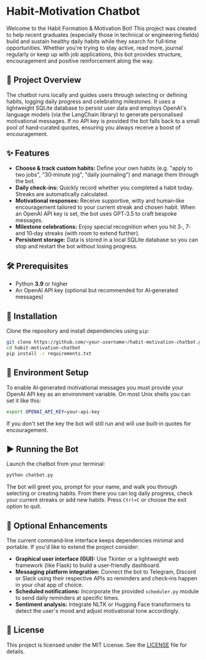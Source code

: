 # Habit‑Motivation Chatbot

Welcome to the Habit Formation & Motivation Bot! This project was
created to help recent graduates (especially those in technical or
engineering fields) build and sustain healthy daily habits while they
search for full‑time opportunities. Whether you're trying to stay
active, read more, journal regularly or keep up with job
applications, this bot provides structure, encouragement and positive
reinforcement along the way.

## 🎯 Project Overview

The chatbot runs locally and guides users through selecting or defining
habits, logging daily progress and celebrating milestones. It uses a
lightweight SQLite database to persist user data and employs
OpenAI's language models (via the LangChain library) to generate
personalised motivational messages. If no API key is provided the bot
falls back to a small pool of hand‑curated quotes, ensuring you
always receive a boost of encouragement.

## ✨ Features

- **Choose & track custom habits:** Define your own habits (e.g. "apply to two jobs", "30‑minute jog", "daily journaling") and manage them through the bot.
- **Daily check‑ins:** Quickly record whether you completed a habit today. Streaks are automatically calculated.
- **Motivational responses:** Receive supportive, witty and human‑like encouragement tailored to your current streak and chosen habit. When an OpenAI API key is set, the bot uses GPT‑3.5 to craft bespoke messages.
- **Milestone celebrations:** Enjoy special recognition when you hit 3‑, 7‑ and 10‑day streaks (with room to extend further).
- **Persistent storage:** Data is stored in a local SQLite database so you can stop and restart the bot without losing progress.

## 🛠 Prerequisites

* Python **3.9** or higher
* An OpenAI API key (optional but recommended for AI‑generated messages)

## 🚀 Installation

Clone the repository and install dependencies using `pip`:

```bash
git clone https://github.com/<your‑username>/habit‑motivation‑chatbot.git
cd habit‑motivation‑chatbot
pip install -r requirements.txt
```

## 🔑 Environment Setup

To enable AI‑generated motivational messages you must provide your
OpenAI API key as an environment variable. On most Unix shells you can
set it like this:

```bash
export OPENAI_API_KEY=your‑api‑key
```

If you don't set the key the bot will still run and will use
built‑in quotes for encouragement.

## ▶️ Running the Bot

Launch the chatbot from your terminal:

```bash
python chatbot.py
```

The bot will greet you, prompt for your name, and walk you through
selecting or creating habits. From there you can log daily progress,
check your current streaks or add new habits. Press `Ctrl+C` or
choose the exit option to quit.

## 🔧 Optional Enhancements

The current command‑line interface keeps dependencies minimal and
portable. If you'd like to extend the project consider:

- **Graphical user interface (GUI):** Use Tkinter or a lightweight web
  framework (like Flask) to build a user‑friendly dashboard.
- **Messaging platform integration:** Connect the bot to Telegram,
  Discord or Slack using their respective APIs so reminders and
  check‑ins happen in your chat app of choice.
- **Scheduled notifications:** Incorporate the provided
  `scheduler.py` module to send daily reminders at specific times.
- **Sentiment analysis:** Integrate NLTK or Hugging Face transformers
  to detect the user's mood and adjust motivational tone accordingly.

## 📄 License

This project is licensed under the MIT License. See the [LICENSE](LICENSE) file
for details.